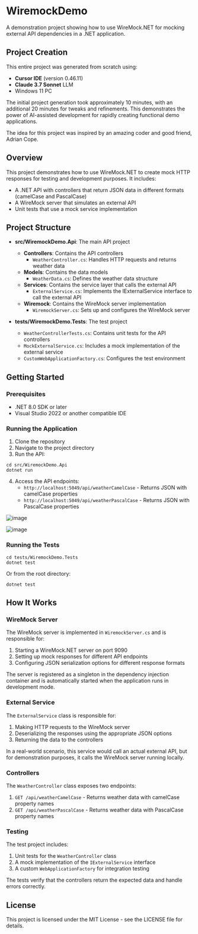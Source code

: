 # WiremockDemo

A demonstration project showing how to use WireMock.NET for mocking external API dependencies in a .NET application.

## Project Creation

This entire project was generated from scratch using:
- **Cursor IDE** (version 0.46.11)
- **Claude 3.7 Sonnet** LLM
- Windows 11 PC

The initial project generation took approximately 10 minutes, with an additional 20 minutes for tweaks and refinements. This demonstrates the power of AI-assisted development for rapidly creating functional demo applications.

The idea for this project was inspired by an amazing coder and good friend, Adrian Cope.

## Overview

This project demonstrates how to use WireMock.NET to create mock HTTP responses for testing and development purposes. It includes:

- A .NET API with controllers that return JSON data in different formats (camelCase and PascalCase)
- A WireMock server that simulates an external API
- Unit tests that use a mock service implementation

## Project Structure

- **src/WiremockDemo.Api**: The main API project
  - **Controllers**: Contains the API controllers
    - `WeatherController.cs`: Handles HTTP requests and returns weather data
  - **Models**: Contains the data models
    - `WeatherData.cs`: Defines the weather data structure
  - **Services**: Contains the service layer that calls the external API
    - `ExternalService.cs`: Implements the IExternalService interface to call the external API
  - **Wiremock**: Contains the WireMock server implementation
    - `WiremockServer.cs`: Sets up and configures the WireMock server

- **tests/WiremockDemo.Tests**: The test project
  - `WeatherControllerTests.cs`: Contains unit tests for the API controllers
  - `MockExternalService.cs`: Includes a mock implementation of the external service
  - `CustomWebApplicationFactory.cs`: Configures the test environment

## Getting Started

### Prerequisites

- .NET 8.0 SDK or later
- Visual Studio 2022 or another compatible IDE

### Running the Application

1. Clone the repository
2. Navigate to the project directory
3. Run the API:

```
cd src/WiremockDemo.Api
dotnet run
```

4. Access the API endpoints:
   - `http://localhost:5049/api/weatherCamelCase` - Returns JSON with camelCase properties
   - `http://localhost:5049/api/weatherPascalCase` - Returns JSON with PascalCase properties

![image](https://github.com/user-attachments/assets/f71c052a-856b-4dbd-8627-97a95fc55aa8)

![image](https://github.com/user-attachments/assets/d0320725-fe10-4f64-8193-4528878daefb)

### Running the Tests

```
cd tests/WiremockDemo.Tests
dotnet test
```

Or from the root directory:

```
dotnet test
```

## How It Works

### WireMock Server

The WireMock server is implemented in `WiremockServer.cs` and is responsible for:

1. Starting a WireMock.NET server on port 9090
2. Setting up mock responses for different API endpoints
3. Configuring JSON serialization options for different response formats

The server is registered as a singleton in the dependency injection container and is automatically started when the application runs in development mode.

### External Service

The `ExternalService` class is responsible for:

1. Making HTTP requests to the WireMock server
2. Deserializing the responses using the appropriate JSON options
3. Returning the data to the controllers

In a real-world scenario, this service would call an actual external API, but for demonstration purposes, it calls the WireMock server running locally.

### Controllers

The `WeatherController` class exposes two endpoints:

1. `GET /api/weatherCamelCase` - Returns weather data with camelCase property names
2. `GET /api/weatherPascalCase` - Returns weather data with PascalCase property names

### Testing

The test project includes:

1. Unit tests for the `WeatherController` class
2. A mock implementation of the `IExternalService` interface
3. A custom `WebApplicationFactory` for integration testing

The tests verify that the controllers return the expected data and handle errors correctly.

## License

This project is licensed under the MIT License - see the LICENSE file for details. 
